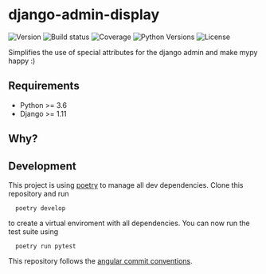 # django-admin-display

![Version](https://img.shields.io/pypi/v/django-admin-display.svg)
![Build status](https://travis-ci.org/escaped/django-admin-display.png?branch=master)
![Coverage](https://coveralls.io/repos/escaped/django-admin-display/badge.png?branch=master)
![Python Versions](https://img.shields.io/pypi/pyversions/django-admin-display.svg)
![License](https://img.shields.io/pypi/l/django-admin-display.svg)

Simplifies the use of special attributes for the django admin and make mypy happy :)


## Requirements

- Python >= 3.6
- Django >= 1.11


## Why?




## Development

This project is using [poetry](https://poetry.eustace.io/) to manage all
dev dependencies.
Clone this repository and run

      poetry develop


to create a virtual enviroment with all dependencies.
You can now run the test suite using

      poetry run pytest


This repository follows the [angular commit conventions](https://github.com/marionebl/commitlint/tree/master/@commitlint/config-angular).
